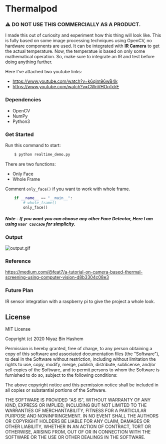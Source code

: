 # Thermalpod

### ⚠️ DO NOT USE THIS COMMERCIALLY AS A PRODUCT.

I made this out of curiosity and experiment how this thing will look like. This is fully based on some image processing techniques using OpenCV, no hardware components are used. It can be integrated with <b>IR Camera</b> to get the actual temperature. Now, the temperatue is based on only some mathematical operation. So, make sure to integrate an IR and test before doing anything further.

Here I've attached two youtube links: 
- https://www.youtube.com/watch?v=k6qim96wB4k
- https://www.youtube.com/watch?v=CWnVHOqTdrE

### Dependencies
- OpenCV
- NumPy
- Python3

### Get Started
Run this command to start:
```sh
    $ python realtime_demo.py
```
There are two functions:
- Only Face
- Whole Frame

Comment `only_face()` if you want to work with whole frame.
```python
    if __name__ == "__main__":
        # whole_frame()
        only_face()
```

##### Note - If you want you can choose any other Face Detector, Here I am using `Haar Cascade` for simplicity.

### Output
![output.gif](output.gif)

### Reference
https://medium.com/@feat7/a-tutorial-on-camera-based-thermal-screening-using-computer-vision-d8b3304c08e3

### Future Plan
IR sensor integration with a raspberry pi to give the project a whole look.

## License
MIT License

Copyright (c) 2020 Niyaz Bin Hashem

Permission is hereby granted, free of charge, to any person obtaining a copy
of this software and associated documentation files (the "Software"), to deal
in the Software without restriction, including without limitation the rights
to use, copy, modify, merge, publish, distribute, sublicense, and/or sell
copies of the Software, and to permit persons to whom the Software is
furnished to do so, subject to the following conditions:

The above copyright notice and this permission notice shall be included in all
copies or substantial portions of the Software.

THE SOFTWARE IS PROVIDED "AS IS", WITHOUT WARRANTY OF ANY KIND, EXPRESS OR
IMPLIED, INCLUDING BUT NOT LIMITED TO THE WARRANTIES OF MERCHANTABILITY,
FITNESS FOR A PARTICULAR PURPOSE AND NONINFRINGEMENT. IN NO EVENT SHALL THE
AUTHORS OR COPYRIGHT HOLDERS BE LIABLE FOR ANY CLAIM, DAMAGES OR OTHER
LIABILITY, WHETHER IN AN ACTION OF CONTRACT, TORT OR OTHERWISE, ARISING FROM,
OUT OF OR IN CONNECTION WITH THE SOFTWARE OR THE USE OR OTHER DEALINGS IN THE
SOFTWARE.

